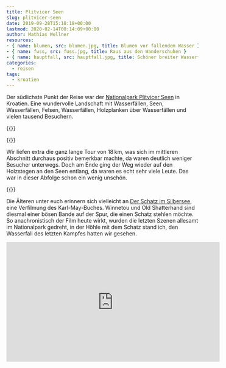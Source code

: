```yaml
---
title: Plitvicer Seen
slug: plitvicer-seen
date: 2019-09-28T15:18:18+00:00
lastmod: 2020-02-14T00:14:09+00:00
author: Mathias Wellner
resources: 
- { name: blumen, src: blumen.jpg, title: Blumen vor fallendem Wasser }
- { name: fuss, src: fuss.jpg, title: Raus aus den Wanderschuhen }
- { name: hauptfall, src: hauptfall.jpg, title: Schöner breiter Wasserfall }
categories:
  - reisen
tags:
  - kroatien
---
```

Der südlichste Punkt der Reise war der [Nationalpark Plitvicer Seen](https://de.wikipedia.org/wiki/Nationalpark_Plitvicer_Seen) in Kroatien. Eine wundervolle Landschaft mit Wasserfällen, Seen, Wasserfällen, Felsen, Wasserfällen, Holzplanken über Wasserfällen und vielen tausend Besuchern. 
<!--more-->
{{<responsive-image name="blumen">}}

{{<responsive-image name="fuss">}}

Wir liefen extra die ganz lange Tour von 18&thinsp;km, was sich im mittleren Abschnitt durchaus positiv bemerkbar machte, da waren deutlich weniger Besucher unterwegs. Doch am Ende ging der Weg wieder auf den Holzstegen an den Seen entlang, da waren es echt sehr viele Leute. Das war in dieser Abfolge schon ein wenig unschön. 

{{<responsive-image name="hauptfall">}}

Die Älteren unter euch erinnern sich vielleicht an [Der Schatz im Silbersee](https://de.wikipedia.org/wiki/Der_Schatz_im_Silbersee_(Film)), eine Verfilmung des Karl-May-Buches. Winnetou und Old Shatterhand sind diesmal einer bösen Bande auf der Spur, die einen Schatz stehlen möchte. So anachronistisch der Film heute wirkt, wurden die letzten Szenen allesamt im Nationalpark gedreht, in der Höhle mit dem Schatz stand ich, den Wasserfall des letzten Kampfes hatten wir gesehen. 

<iframe width="560" height="315" src="https://www.youtube.com/embed/FsKgdFDHJbk" frameborder="0" allow="accelerometer; autoplay; encrypted-media; gyroscope; picture-in-picture" allowfullscreen></iframe>